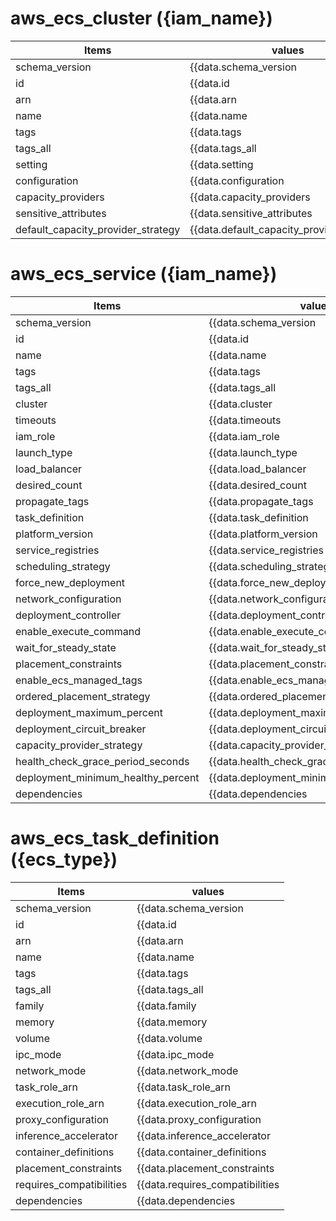 # aws_ecs_cluster ({iam_name})  

| Items                              | values                                    |
| ---------------------------------- | ----------------------------------------- |
| schema_version                     | {{data.schema_version                     | default("None") }} |
| id                                 | {{data.id                                 | default("None") }} |
| arn                                | {{data.arn                                | default("None") }} |
| name                               | {{data.name                               | default("None") }} |
| tags                               | {{data.tags                               | default("None") }} |
| tags_all                           | {{data.tags_all                           | default("None") }} |
| setting                            | {{data.setting                            | default("None") }} |
| configuration                      | {{data.configuration                      | default("None") }} |
| capacity_providers                 | {{data.capacity_providers                 | default("None") }} |
| sensitive_attributes               | {{data.sensitive_attributes               | default("None") }} |
| default_capacity_provider_strategy | {{data.default_capacity_provider_strategy | default("None") }} |



# aws_ecs_service ({iam_name})  

| Items                              | values                                    |
| ---------------------------------- | ----------------------------------------- |
| schema_version                     | {{data.schema_version                     | default("None") }} |
| id                                 | {{data.id                                 | default("None") }} |
| name                               | {{data.name                               | default("None") }} |
| tags                               | {{data.tags                               | default("None") }} |
| tags_all                           | {{data.tags_all                           | default("None") }} |
| cluster                            | {{data.cluster                            | default("None") }} |
| timeouts                           | {{data.timeouts                           | default("None") }} |
| iam_role                           | {{data.iam_role                           | default("None") }} |
| launch_type                        | {{data.launch_type                        | default("None") }} |
| load_balancer                      | {{data.load_balancer                      | default("None") }} |
| desired_count                      | {{data.desired_count                      | default("None") }} |
| propagate_tags                     | {{data.propagate_tags                     | default("None") }} |
| task_definition                    | {{data.task_definition                    | default("None") }} |
| platform_version                   | {{data.platform_version                   | default("None") }} |
| service_registries                 | {{data.service_registries                 | default("None") }} |
| scheduling_strategy                | {{data.scheduling_strategy                | default("None") }} |
| force_new_deployment               | {{data.force_new_deployment               | default("None") }} |
| network_configuration              | {{data.network_configuration              | default("None") }} |
| deployment_controller              | {{data.deployment_controller              | default("None") }} |
| enable_execute_command             | {{data.enable_execute_command             | default("None") }} |
| wait_for_steady_state              | {{data.wait_for_steady_state              | default("None") }} |
| placement_constraints              | {{data.placement_constraints              | default("None") }} |
| enable_ecs_managed_tags            | {{data.enable_ecs_managed_tags            | default("None") }} |
| ordered_placement_strategy         | {{data.ordered_placement_strategy         | default("None") }} |
| deployment_maximum_percent         | {{data.deployment_maximum_percent         | default("None") }} |
| deployment_circuit_breaker         | {{data.deployment_circuit_breaker         | default("None") }} |
| capacity_provider_strategy         | {{data.capacity_provider_strategy         | default("None") }} |
| health_check_grace_period_seconds  | {{data.health_check_grace_period_seconds  | default("None") }} |
| deployment_minimum_healthy_percent | {{data.deployment_minimum_healthy_percent | default("None") }} |
| dependencies                       | {{data.dependencies                       | default("None") }} |

# aws_ecs_task_definition ({ecs_type})  

| Items                    | values                          |
| ------------------------ | ------------------------------- |
| schema_version           | {{data.schema_version           | default("None") }} |
| id                       | {{data.id                       | default("None") }} |
| arn                      | {{data.arn                      | default("None") }} |
| name                     | {{data.name                     | default("None") }} |
| tags                     | {{data.tags                     | default("None") }} |
| tags_all                 | {{data.tags_all                 | default("None") }} |
| family                   | {{data.family                   | default("None") }} |
| memory                   | {{data.memory                   | default("None") }} |
| volume                   | {{data.volume                   | default("None") }} |
| ipc_mode                 | {{data.ipc_mode                 | default("None") }} |
| network_mode             | {{data.network_mode             | default("None") }} |
| task_role_arn            | {{data.task_role_arn            | default("None") }} |
| execution_role_arn       | {{data.execution_role_arn       | default("None") }} |
| proxy_configuration      | {{data.proxy_configuration      | default("None") }} |
| inference_accelerator    | {{data.inference_accelerator    | default("None") }} |
| container_definitions    | {{data.container_definitions    | default("None") }} |
| placement_constraints    | {{data.placement_constraints    | default("None") }} |
| requires_compatibilities | {{data.requires_compatibilities | default("None") }} |
| dependencies             | {{data.dependencies             | default("None") }} |
